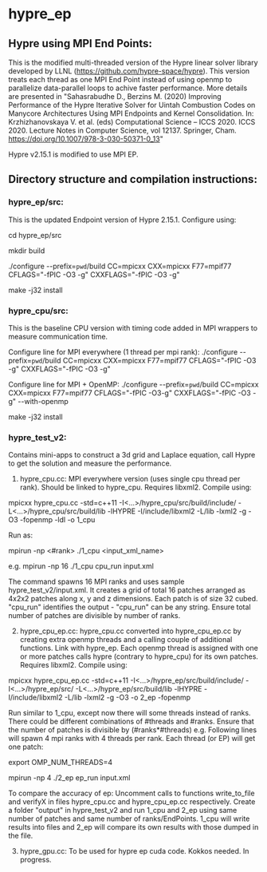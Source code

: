 # hypre_ep

## Hypre using MPI End Points:
This is the modified multi-threaded version of the Hypre linear solver library developed by LLNL (https://github.com/hypre-space/hypre). This version treats each thread as one MPI End Point instead of using openmp to parallelize data-parallel loops to achive faster performance. More details are presented in "Sahasrabudhe D., Berzins M. (2020) Improving Performance of the Hypre Iterative Solver for Uintah Combustion Codes on Manycore Architectures Using MPI Endpoints and Kernel Consolidation. In: Krzhizhanovskaya V. et al. (eds) Computational Science – ICCS 2020. ICCS 2020. Lecture Notes in Computer Science, vol 12137. Springer, Cham. https://doi.org/10.1007/978-3-030-50371-0_13"

Hypre v2.15.1 is modified to use MPI EP.

## Directory structure and compilation instructions:
### hypre_ep/src: 
This is the updated Endpoint version of Hypre 2.15.1. Configure using:

cd hypre_ep/src

mkdir build

./configure --prefix=`pwd`/build CC=mpicxx CXX=mpicxx F77=mpif77 CFLAGS="-fPIC -O3 -g" CXXFLAGS="-fPIC -O3 -g"

make -j32 install

### hypre_cpu/src:
This is the baseline CPU version with timing code added in MPI wrappers to measure communication time. 

Configure line for MPI everywhere (1 thread per mpi rank): ./configure --prefix=`pwd`/build CC=mpicxx CXX=mpicxx F77=mpif77 CFLAGS="-fPIC -O3 -g" CXXFLAGS="-fPIC -O3 -g"

Configure line for MPI + OpenMP: ./configure --prefix=`pwd`/build CC=mpicxx CXX=mpicxx F77=mpif77 CFLAGS="-fPIC -O3-g" CXXFLAGS="-fPIC -O3 -g" --with-openmp

make -j32 install

### hypre_test_v2: 

Contains mini-apps to construct a 3d grid and Laplace equation, call Hypre to get the solution and measure the performance.
1. hypre_cpu.cc: MPI everywhere version (uses single cpu thread per rank). Should be linked to hypre_cpu. Requires libxml2. Compile using:

mpicxx hypre_cpu.cc -std=c++11 -I<...>/hypre_cpu/src/build/include/ -L<...>/hypre_cpu/src/build/lib -lHYPRE -I<libxml2 path>/include/libxml2 -L<libxml2 path>/lib -lxml2 -g -O3 -fopenmp -ldl -o 1_cpu

Run as:

mpirun -np <#rank> ./1_cpu <id> <input_xml_name>
  
e.g. mpirun -np 16 ./1_cpu cpu_run input.xml

The command spawns 16 MPI ranks and uses sample hypre_test_v2/input.xml. It creates a grid of total 16 patches arranged as 4x2x2 patches along x, y and z dimensions. Each patch is of size 32 cubed. "cpu_run" identifies the output - "cpu_run" can be any string. Ensure total number of patches are divisible by number of ranks. 

2. hypre_cpu_ep.cc:  hypre_cpu.cc converted into hypre_cpu_ep.cc by creating extra openmp threads and a calling couple of additional functions. Link with hypre_ep. Each openmp thread is assigned with one or more patches calls hypre (contrary to hypre_cpu) for its own patches. Requires libxml2. Compile using:

mpicxx hypre_cpu_ep.cc -std=c++11 -I<...>/hypre_ep/src/build/include/ -I<...>/hypre_ep/src/ -L<...>/hypre_ep/src/build/lib -lHYPRE -I<libxml2 path>/include/libxml2 -L<libxml2 path>/lib -lxml2 -g -O3 -o 2_ep -fopenmp

Run similar to 1_cpu, except now there will some threads instead of ranks. There could be different combinations of #threads and #ranks. Ensure that the number of patches is divisible by (#ranks*#threads) e.g. Following lines will spawn 4 mpi ranks with 4 threads per rank. Each thread (or EP) will get one patch:

export OMP_NUM_THREADS=4
  
mpirun -np 4 ./2_ep ep_run input.xml

To compare the accuracy of ep: Uncomment calls to functions write_to_file and verifyX in files hypre_cpu.cc and hypre_cpu_ep.cc respectively. Create a folder "output" in hypre_test_v2 and run 1_cpu and 2_ep using same number of patches and same number of ranks/EndPoints. 1_cpu will write results into files and 2_ep will compare its own results with those dumped in the file.

3. hypre_gpu.cc: To be used for hypre ep cuda code. Kokkos needed. In progress.

